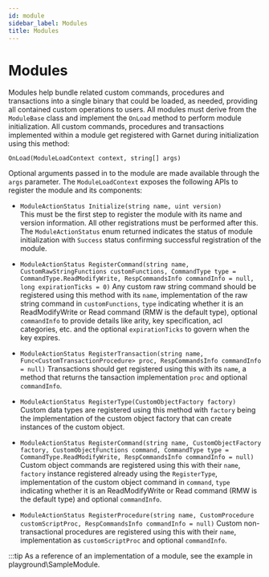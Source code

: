 ```yaml
---
id: module
sidebar_label: Modules
title: Modules
---
```


# Modules

Modules help bundle related custom commands, procedures and transactions into a single binary that could be loaded, as needed, providing all contained custom operations to users.
All modules must derive from the `ModuleBase` class and implement the `OnLoad` method to perform module initialization. All custom commands, procedures and transactions implemented within a module get registered with Garnet during initialization using this method:

`OnLoad(ModuleLoadContext context, string[] args)`

Optional arguments passed in to the module are made available through the `args` parameter. 
The `ModuleLoadContext` exposes the following APIs to register the module and its components:

- `ModuleActionStatus Initialize(string name, uint version)`\
    This must be the first step to register the module with its name and version information. All other registrations must be performed after this.
    The `ModuleActionStatus` enum returned indicates the status of module initialization with `Success` status confirming successful registration of the module.

- `ModuleActionStatus RegisterCommand(string name, CustomRawStringFunctions customFunctions, CommandType type = CommandType.ReadModifyWrite, RespCommandsInfo commandInfo = null, long expirationTicks = 0)`
    Any custom raw string command should be registered using this method with its `name`, implementation of the raw string command in `customFunctions`, `type` indicating whether it is an ReadModifyWrite or Read command (RMW is the default type), optional `commandInfo` to provide details like arity, key specification, acl categories, etc. and the optional `expirationTicks` to govern when the key expires.

- `ModuleActionStatus RegisterTransaction(string name, Func<CustomTransactionProcedure> proc, RespCommandsInfo commandInfo = null)`
    Transactions should get registered using this with its `name`, a method that returns the tansaction implementation `proc` and optional `commandInfo`.

- `ModuleActionStatus RegisterType(CustomObjectFactory factory)`
    Custom data types are registered using this method with `factory` being the implementation of the custom object factory that can create instances of the custom object.

- `ModuleActionStatus RegisterCommand(string name, CustomObjectFactory factory, CustomObjectFunctions command, CommandType type = CommandType.ReadModifyWrite, RespCommandsInfo commandInfo = null)`
    Custom object commands are registered using this with their `name`, `factory` instance registered already using the `RegisterType`, implementation of the custom object command in `command`, `type` indicating whether it is an ReadModifyWrite or Read command (RMW is the default type) and optional `commandInfo`.

- `ModuleActionStatus RegisterProcedure(string name, CustomProcedure customScriptProc, RespCommandsInfo commandInfo = null)`
    Custom non-transactional procedures are registered using this with their `name`, implementation as `customScriptProc` and optional `commandInfo`.

:::tip 
As a reference of an implementation of a module, see the example in playground\SampleModule.
